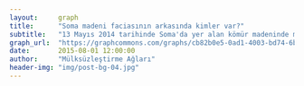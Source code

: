 ```yaml
---
layout:     graph
title:      "Soma madeni faciasının arkasında kimler var?"
subtitle:   "13 Mayıs 2014 tarihinde Soma'da yer alan kömür madeninde meydana gelen faciada 301 işçi hayatını kaybetti ve 162 işçi yaralandı"
graph_url:  "https://graphcommons.com/graphs/cb82b0e5-0ad1-4003-bd74-6b6948dcd876"
date:       2015-08-01 12:00:00
author:     "Mülksüzleştirme Ağları"
header-img: "img/post-bg-04.jpg"
---
```

